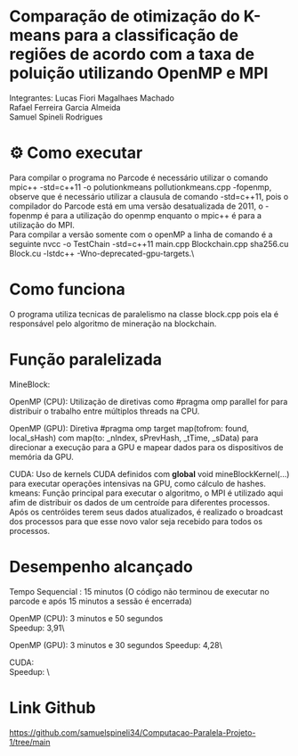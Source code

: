 # Comparação de otimização do K-means para a classificação de regiões de acordo com a taxa de poluição utilizando OpenMP e MPI
Integrantes: Lucas Fiori Magalhaes Machado\
             Rafael Ferreira Garcia Almeida\
             Samuel Spineli Rodrigues
# ⚙️ Como executar
Para compilar o programa no Parcode é necessário utilizar o comando mpic++ -std=c++11 -o polutionkmeans pollutionkmeans.cpp -fopenmp, observe que é necessário utilizar a clausula de comando -std=c++11, pois o compilador do Parcode está em uma versão desatualizada de 2011, o -fopenmp é para a utilização do openmp enquanto o mpic++ é para a utilização do MPI.\
Para compilar a versão somente com o openMP a linha de comando é a seguinte nvcc -o TestChain -std=c++11 main.cpp Blockchain.cpp sha256.cu Block.cu -lstdc++ -Wno-deprecated-gpu-targets.\

# Como funciona
O programa utiliza tecnicas de paralelismo na classe block.cpp pois ela é responsável pelo algoritmo de mineração na blockchain.

# Função paralelizada

MineBlock: 

OpenMP (CPU): Utilização de diretivas como #pragma omp parallel for para distribuir o trabalho entre múltiplos threads na CPU.

OpenMP (GPU): Diretiva #pragma omp target map(tofrom: found, local_sHash) com map(to: _nIndex, sPrevHash, _tTime, _sData) para direcionar a execução para a GPU e mapear dados para os dispositivos de memória da GPU.

CUDA: Uso de kernels CUDA definidos com __global__ void mineBlockKernel(...) para executar operações intensivas na GPU, como cálculo de hashes.
kmeans: Função principal para executar o algoritmo, o MPI é utilizado aqui afim de distribuir os dados de um centroíde para diferentes processos. Após os centróides terem seus dados atualizados, é realizado o broadcast dos processos para que esse novo valor seja recebido para todos os processos.

# Desempenho alcançado
Tempo Sequencial : 15 minutos (O código não terminou de executar no parcode e após 15 minutos a sessão é encerrada)

OpenMP (CPU): 3 minutos e 50 segundos\
Speedup: 3,91\

OpenMP (GPU): 3 minutos e 30 segundos
Speedup: 4,28\

CUDA: \
Speedup: \


# Link Github
https://github.com/samuelspineli34/Computacao-Paralela-Projeto-1/tree/main
